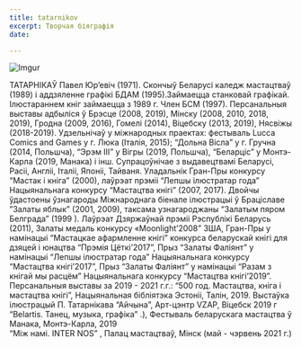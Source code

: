 ```yaml
---
title: tatarnikov
excerpt: Творчая біяграфія
date: 

---
```

![Imgur](https://i.imgur.com/YekHPng.jpg)

ТАТАРНІКАЎ Павел Юр’евіч (1971). Скончыў Беларусі каледж мастацтваў (1989) і аддзяленне графікі БДАМ (1995).Займаецца станковай графікай. Ілюстараннем кніг займаецца з 1989 г. Член БСМ (1997). Персанальныя выставы адбыліся ў Брэсце (2008, 2019), Мінску (2008, 2010, 2018, 2019), Гродна (2009, 2016), Гомелі (2014), Віцебску (2013, 2019), Нясвіжы (2018-2019). Удзельнічаў у міжнародных праектах: фестываль Lucca Comics and Games у г. Люка (Iталiя, 2015); “Дольна Вісла” у г. Гручна (2014, Польшча), “Эрэм III” у Вігры (2019, Польшча), “Беларціс” у Монтэ-Карла (2019, Манака) і інш. Супрацоўнічае з выдавецтвамі Беларусі, Расіі, Англіі, Італіі, Японіі, Тайваня. Уладальнік Гран-Пры конкурсу “Мастак і кніга” (2000), лаўрэат прэміі “Лепшы ілюстратар года” Нацыянальнага конкурсу “Мастацтва кнігі” (2007, 2017). Двойчы ўдастоены ўзнагароды Міжнароднага біенале ілюстрацыі ў Браціславе ”Залаты яблык” (2001, 2009), таксама узнагароджаны “Залатым пяром Белграда” (1999  ).  Лаўрэат Дзяржаўнай прэміі Рэспублікі Беларусь (2011), Залаты медаль конкурсу «Moonlight’2008” ЗША, Гран-Пры у намінацыі “Мастацкае афармленне кнігі” конкурса беларускай кнігі для дзяцей і юнацтва “Прэмія Цёткі’2017”, Прыз “Залаты Фаліянт” у намiнацыi “Лепшы ілюстратар года” Нацыянальнага конкурсу “Мастацтва кнігі’2017”, Прыз “Залаты Фаліянт” у намiнацыi “Разам з кнігай мы расцём” Нацыянальнага конкурсу “Мастацтва кнігі’2019”.
Персанальныя выставы за 2019 - 2021 г.г.:
“500 год. Мастацтва, кніга і мастацтва кнігі”, Нацыянальная бібліятэка Эстоніі, Талін, 2019.
 Выстаўка ілюстрацый П. Татарнікава “Айчына”, Арт-цэнтр VZAP, Віцебск 2019 г
“Belartis. Танец, музыка, графіка” .), Фестываль беларускага мастацтва ў Манака, Монтэ-Карла, 2019  
“Між намі. INTER NOS” ,  Палац мастацтваў, Мінск (май - чэрвень 2021 г.)